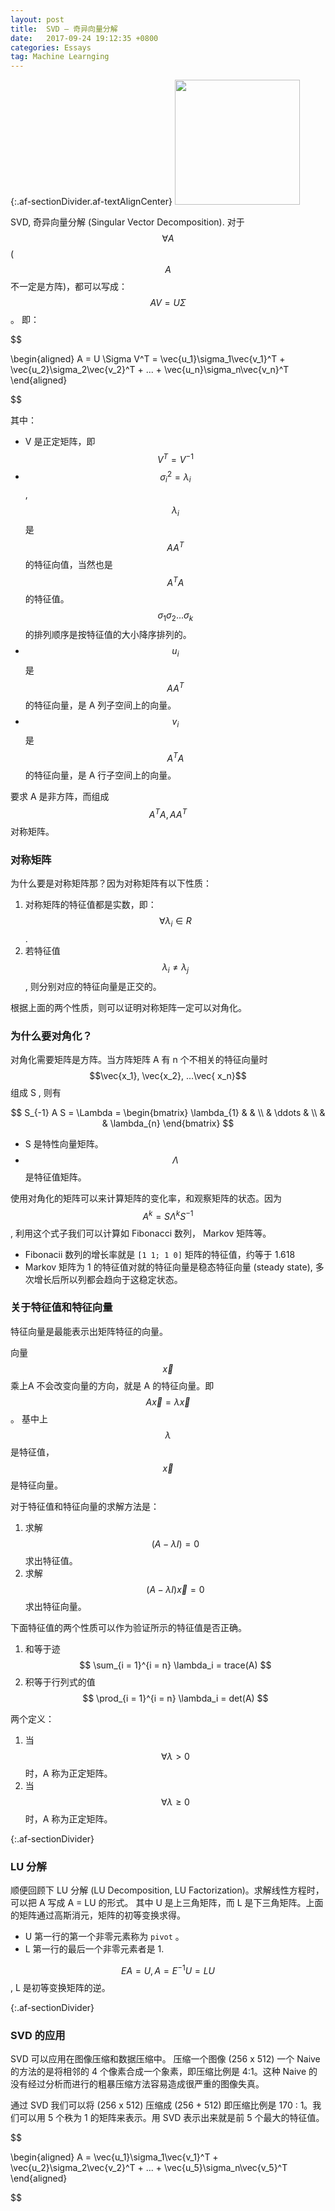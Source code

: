 ```yaml
---
layout: post
title:  SVD — 奇异向量分解
date:   2017-09-24 19:12:35 +0800
categories: Essays
tag: Machine Learnging
---
```


{:.af-sectionDivider.af-textAlignCenter}
<img src="https://upload.wikimedia.org/wikipedia/commons/b/bb/Singular-Value-Decomposition.svg" width="200px">

SVD, 奇异向量分解 (Singular Vector Decomposition). 对于 $$\forall A$$ ($$A$$ 不一定是方阵)，都可以写成： $$ AV = U\Sigma $$。 即：

$$

\begin{aligned}
A = U \Sigma V^T = \vec{u_1}\sigma_1\vec{v_1}^T + \vec{u_2}\sigma_2\vec{v_2}^T + ... + \vec{u_n}\sigma_n\vec{v_n}^T
\end{aligned}

$$

其中：
- V 是正定矩阵，即 $$V^{T} = V^{-1}$$
- $$ {\sigma_i}^2 = \lambda_i $$,  $$ \lambda_i $$ 是 $$AA^T$$ 的特征向值，当然也是 $$A^TA$$ 的特征值。$$ \sigma_1 \sigma_2 ... \sigma_k $$ 的排列顺序是按特征值的大小降序排列的。
- $$ u_i $$ 是 $$ AA^T $$ 的特征向量，是 A 列子空间上的向量。
- $$ v_i $$ 是 $$ A^TA $$ 的特征向量，是 A 行子空间上的向量。

要求 A 是非方阵，而组成 $$A^TA, AA^T$$ 对称矩阵。

### 对称矩阵

为什么要是对称矩阵那？因为对称矩阵有以下性质：

1. 对称矩阵的特征值都是实数，即：$$\forall  \lambda_i \in R $$.
2. 若特征值 $$\lambda_i \ne \lambda_j$$, 则分别对应的特征向量是正交的。

根据上面的两个性质，则可以证明对称矩阵一定可以对角化。

### 为什么要对角化？

对角化需要矩阵是方阵。当方阵矩阵 A 有 n 个不相关的特征向量时 $$\vec{x_1}, \vec{x_2}, ...\vec{ x_n}$$ 组成 S , 则有

$$
S_{-1} A S = \Lambda = 
  \begin{bmatrix}
    \lambda_{1} & & \\
    & \ddots & \\
    & & \lambda_{n}
  \end{bmatrix}
$$

- S 是特性向量矩阵。
- $$ \Lambda $$ 是特征值矩阵。

使用对角化的矩阵可以来计算矩阵的变化率，和观察矩阵的状态。因为 $$A^k = S \Lambda^{k} S^{-1}$$, 利用这个式子我们可以计算如 Fibonacci 数列， Markov 矩阵等。

- Fibonacii 数列的增长率就是 `[1 1; 1 0]` 矩阵的特征值，约等于 1.618
- Markov 矩阵为 1 的特征值对就的特征向量是稳态特征向量 (steady state), 多次增长后所以列都会趋向于这稳定状态。

### 关于特征值和特征向量

特征向量是最能表示出矩阵特征的向量。

向量 $$\vec{x}$$ 乘上A 不会改变向量的方向，就是 A 的特征向量。即 $$A\vec{x} = \lambda\vec{x}$$ 。 基中上 $$\lambda$$ 是特征值，$$\vec{x}$$ 是特征向量。


对于特征值和特征向量的求解方法是：

1.  求解 $$(A - \lambda I) = 0$$  求出特征值。
2.  求解 $$ (A - \lambda I) \vec{x} = 0 $$ 求出特征向量。 

下面特征值的两个性质可以作为验证所示的特征值是否正确。

1. 和等于迹 $$ \sum_{i = 1}^{i = n} \lambda_i = trace(A) $$
2. 积等于行列式的值 $$ \prod_{i = 1}^{i = n} \lambda_i = det(A) $$

两个定义：
1. 当 $$ \forall \lambda > 0 $$ 时，A  称为正定矩阵。
2. 当 $$ \forall \lambda \geq 0 $$ 时，A  称为正定矩阵。

{:.af-sectionDivider}
### LU 分解 
顺便回顾下 LU 分解 (LU Decomposition, LU Factorization)。求解线性方程时，可以把 A 写成 A = LU 的形式。 其中 U 是上三角矩阵，而 L 是下三角矩阵。上面的矩阵通过高斯消元，矩阵的初等变换求得。
- U 第一行的第一个非零元素称为 `pivot` 。
- L 第一行的最后一个非零元素者是 1.

$$ EA = U, A = E^{-1}U = LU $$, L 是初等变换矩阵的逆。

{:.af-sectionDivider}
### SVD 的应用
SVD 可以应用在图像压缩和数据压缩中。
压缩一个图像 (256 x 512) 一个 Naive 的方法的是将相邻的 4 个像素合成一个象素，即压缩比例是 4:1。这种 Naive 的没有经过分析而进行的粗暴压缩方法容易造成很严重的图像失真。

通过 SVD 我们可以将 (256 x 512) 压缩成 (256 + 512) 即压缩比例是 170 : 1。我们可以用 5 个秩为 1 的矩阵来表示。用 SVD 表示出来就是前 5 个最大的特征值。

$$

\begin{aligned}
A = \vec{u_1}\sigma_1\vec{v_1}^T + \vec{u_2}\sigma_2\vec{v_2}^T + ... + \vec{u_5}\sigma_n\vec{v_5}^T
\end{aligned}

$$




